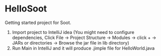 # HelloSoot
Getting started project for Soot. 

1. Import project to IntelliJ idea (You might need to configure dependencies, Click File → Project Structure → Modules → click + → JARs or directories → Browse the jar file in lib directory) 
2. Run Main in IntelliJ and it will produce .jimple file for HelloWorld.java 

